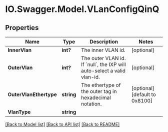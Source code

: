 # IO.Swagger.Model.VLanConfigQinQ
## Properties

Name | Type | Description | Notes
------------ | ------------- | ------------- | -------------
**InnerVlan** | **int?** | The inner VLAN id.  | [optional] 
**OuterVlan** | **int?** | The outer VLAN id. If &#x60;null&#x60;, the IXP will auto-select a valid vlan-id.  | [optional] 
**OuterVlanEthertype** | **string** | The ethertype of the outer tag in hexadecimal notation. | [optional] [default to 0x8100]
**VlanType** | **string** |  | 

[[Back to Model list]](../README.md#documentation-for-models) [[Back to API list]](../README.md#documentation-for-api-endpoints) [[Back to README]](../README.md)


